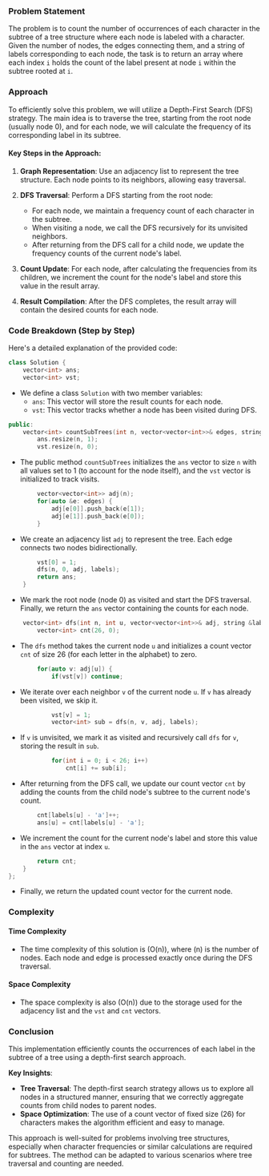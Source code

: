 ### Problem Statement

The problem is to count the number of occurrences of each character in the subtree of a tree structure where each node is labeled with a character. Given the number of nodes, the edges connecting them, and a string of labels corresponding to each node, the task is to return an array where each index `i` holds the count of the label present at node `i` within the subtree rooted at `i`.

### Approach

To efficiently solve this problem, we will utilize a Depth-First Search (DFS) strategy. The main idea is to traverse the tree, starting from the root node (usually node 0), and for each node, we will calculate the frequency of its corresponding label in its subtree.

#### Key Steps in the Approach:

1. **Graph Representation**: Use an adjacency list to represent the tree structure. Each node points to its neighbors, allowing easy traversal.

2. **DFS Traversal**: Perform a DFS starting from the root node:
   - For each node, we maintain a frequency count of each character in the subtree.
   - When visiting a node, we call the DFS recursively for its unvisited neighbors.
   - After returning from the DFS call for a child node, we update the frequency counts of the current node's label.

3. **Count Update**: For each node, after calculating the frequencies from its children, we increment the count for the node's label and store this value in the result array.

4. **Result Compilation**: After the DFS completes, the result array will contain the desired counts for each node.

### Code Breakdown (Step by Step)

Here's a detailed explanation of the provided code:

```cpp
class Solution {
    vector<int> ans;
    vector<int> vst;
```
- We define a class `Solution` with two member variables:
  - `ans`: This vector will store the result counts for each node.
  - `vst`: This vector tracks whether a node has been visited during DFS.

```cpp
public:
    vector<int> countSubTrees(int n, vector<vector<int>>& edges, string labels) {
        ans.resize(n, 1);
        vst.resize(n, 0);
```
- The public method `countSubTrees` initializes the `ans` vector to size `n` with all values set to 1 (to account for the node itself), and the `vst` vector is initialized to track visits.

```cpp
        vector<vector<int>> adj(n);
        for(auto &e: edges) {
            adj[e[0]].push_back(e[1]);
            adj[e[1]].push_back(e[0]);
        }
```
- We create an adjacency list `adj` to represent the tree. Each edge connects two nodes bidirectionally.

```cpp
        vst[0] = 1;
        dfs(n, 0, adj, labels);
        return ans;
    }
```
- We mark the root node (node 0) as visited and start the DFS traversal. Finally, we return the `ans` vector containing the counts for each node.

```cpp
    vector<int> dfs(int n, int u, vector<vector<int>>& adj, string &labels) {
        vector<int> cnt(26, 0);
```
- The `dfs` method takes the current node `u` and initializes a count vector `cnt` of size 26 (for each letter in the alphabet) to zero.

```cpp
        for(auto v: adj[u]) {
            if(vst[v]) continue;
```
- We iterate over each neighbor `v` of the current node `u`. If `v` has already been visited, we skip it.

```cpp
            vst[v] = 1;
            vector<int> sub = dfs(n, v, adj, labels);
```
- If `v` is unvisited, we mark it as visited and recursively call `dfs` for `v`, storing the result in `sub`.

```cpp
            for(int i = 0; i < 26; i++)
                cnt[i] += sub[i];
```
- After returning from the DFS call, we update our count vector `cnt` by adding the counts from the child node's subtree to the current node's count.

```cpp
        cnt[labels[u] - 'a']++;
        ans[u] = cnt[labels[u] - 'a'];
```
- We increment the count for the current node's label and store this value in the `ans` vector at index `u`.

```cpp
        return cnt;
    }
};
```
- Finally, we return the updated count vector for the current node.

### Complexity

#### Time Complexity
- The time complexity of this solution is \(O(n)\), where \(n\) is the number of nodes. Each node and edge is processed exactly once during the DFS traversal.

#### Space Complexity
- The space complexity is also \(O(n)\) due to the storage used for the adjacency list and the `vst` and `cnt` vectors.

### Conclusion

This implementation efficiently counts the occurrences of each label in the subtree of a tree using a depth-first search approach. 

**Key Insights**:
- **Tree Traversal**: The depth-first search strategy allows us to explore all nodes in a structured manner, ensuring that we correctly aggregate counts from child nodes to parent nodes.
- **Space Optimization**: The use of a count vector of fixed size (26) for characters makes the algorithm efficient and easy to manage.

This approach is well-suited for problems involving tree structures, especially when character frequencies or similar calculations are required for subtrees. The method can be adapted to various scenarios where tree traversal and counting are needed.